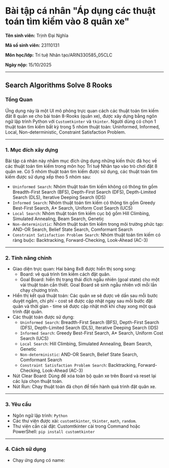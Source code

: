 # Bài tập cá nhân "Áp dụng các thuật toán tìm kiếm vào 8 quân xe"
**Tên sinh viên:** Trịnh Đại Nghĩa

**Mã số sinh viên:** 23110131

**Môn học/lớp:** Trí tuệ Nhân tạo/ARIN330585_05CLC

**Ngày nộp:** 15/10/2025

---
## Search Algorithms Solve 8 Rooks

### Tổng Quan

Ứng dụng này là một UI mô phỏng trực quan cách các thuật toán tìm kiếm đăt 8 quân xe cho bài toán 8-Rooks (quân xe), được xây dựng bằng ngôn ngữ lập trình Python với `Customtkinter` và `tkinter`.
Người dùng có chọn 1 thuật toán tìm kiếm bất kỳ trong 5 nhóm thuật toán: Uninformed, Informed, Local, Non-deterministic, Constraint Satisfaction Problem.

---

### 1. Mục đích xây dựng

Bài tập cá nhân này nhằm mục đích ứng dụng những kiến thức đã học về các thuật toán tìm kiếm trong môn học Trí tuệ Nhân tạo vào trò chơi đặt 8 quân xe.
Có 5 nhóm thuật toán tìm kiếm được sử dụng, các thuật toán tìm kiếm được sử dụng xếp theo 5 nhóm sau: 

- `Uninformed Search`: Nhóm thuật toán tìm kiếm không có thông tin gồm Breadth-First Search (BFS), Depth-First Search (DFS), Depth-Limited Search (DLS), Iterative Deeping Search (IDS)
- `Informed Search`: Nhóm thuật toán tìm kiếm có thông tin gồm Greedy Best-First Search, A* Search, Uniform Cost Search (UCS)
- `Local Search`: Nhóm thuật toán tìm kiếm cục bộ gồm Hill Climbing, Simulated Annealing, Beam Search, Genetic
- `Non-deterministic`: Nhóm thuật toán tìm kiếm trong môi trường phức tạp: AND-OR Search, Belief State Search, Comformant Search
- `Constraint Satisfaction Problem Search`: Nhóm thuật toán tìm kiếm có ràng buộc: Backtracking, Forward-Checking, Look-Ahead (AC-3)

---

### 2. Tính năng chính

- Giao diện trực quan: Hai bảng 8x8 được hiển thị song song:
  -   Board: vẽ quá trình tìm kiếm cách đặt quân.
  -   Goal Board: hiển thị trạng thái đích ngẫu nhiên (goal state) cho một vài thuật toán cần thiết. Goal Board sẽ sinh ngẫu nhiên với mỗi lần chạy chương trình.
- Hiển thị kết quả thuật toán:
  Các quân xe sẽ được vẽ dần sau mỗi bước duyệt ngầm, chi phí - cost sẽ được cập nhật ngay sau mỗi bước đặt quân và thời gian - time sẽ được cập nhật mới khi chạy xong một quá trình đặt quân.
- Các thuật toán được sử dụng:
  - `Uninformed Search`: Breadth-First Search (BFS), Depth-First Search (DFS), Depth-Limited Search (DLS), Iterative Deeping Search (IDS)
  - `Informed Search`: Greedy Best-First Search, A* Search, Uniform Cost Search (UCS)
  - `Local Search`: Hill Climbing, Simulated Annealing, Beam Search, Genetic
  - `Non-deterministic`: AND-OR Search, Belief State Search, Comformant Search
  - `Constraint Satisfaction Problem Search`: Backtracking, Forward-Checking, Look-Ahead (AC-3)
- Nút Clear Board: Dùng để xóa toàn bộ quân xe trên Board và reset lại các lựa chọn thuật toán.
- Nút Run: Chạy thuật toán đã chọn để tiến hành quá trình đặt quân xe.

---

### 3. Yêu cầu
- Ngôn ngữ lập trình: `Python`
- Các thư viện được xài: `customtkinter`, `tkinter`, `math`, `random`.
- Thư viện cần cài đặt: Customtkinter
    cài trong Command hoặc PowerShell: `pip install customtkinter`

---

### 4. Cách sử dụng

- Chạy ứng dụng có name: 
